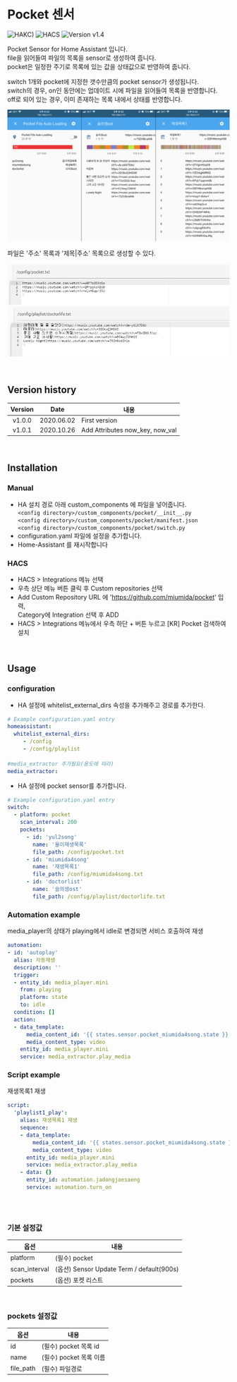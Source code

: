 # Pocket 센서

![HAKC)][hakc-shield]
![HACS][hacs-shield]
![Version v1.4][version-shield]

Pocket Sensor for Home Assistant 입니다.<br>
file을 읽어들여 파일의 목록을 sensor로 생성하여 줍니다.<br>
pocket은 일정한 주기로 목록에 있는 값을 상태값으로 반영하여 줍니다.<br>

switch 1개와 pocket에 지정한 갯수만큼의 pocket sensor가 생성됩니다.<br>
switch의 경우, on인 동안에는 업데이트 시에 파일을 읽어들여 목록을 반영합니다.<br>
off로 되어 있는 경우, 이미 존재하는 목록 내에서 상태를 반영합니다.<br>

![screenshot_1](https://github.com/miumida/pocket/blob/master/images/pocket.png?raw=true)<br>

파일은 '주소' 목록과 '제목|주소' 목록으로 생성할 수 있다.<br>

![screenshot_1](https://github.com/miumida/pocket/blob/master/images/Screenshot1.png?raw=true)<br>
![screenshot_1](https://github.com/miumida/pocket/blob/master/images/Screenshot2.png?raw=true)<br>

<br>

## Version history
| Version | Date        | 내용              |
| :-----: | :---------: | ----------------------- |
| v1.0.0  | 2020.06.02  | First version  |
| v1.0.1  | 2020.10.26  | Add Attributes now_key, now_val  |


<br>

## Installation
### Manual
- HA 설치 경로 아래 custom_components 에 파일을 넣어줍니다.<br>
  `<config directory>/custom_components/pocket/__init__.py`<br>
  `<config directory>/custom_components/pocket/manifest.json`<br>
  `<config directory>/custom_components/pocket/switch.py`<br>
- configuration.yaml 파일에 설정을 추가합니다.<br>
- Home-Assistant 를 재시작합니다<br>
### HACS
- HACS > Integrations 메뉴 선택
- 우측 상단 메뉴 버튼 클릭 후 Custom repositories 선택
- Add Custom Repository URL 에 'https://github.com/miumida/pocket' 입력,<br>
  Category에 Integration 선택 후 ADD
- HACS > Integrations 메뉴에서 우측 하단 + 버튼 누르고 [KR] Pocket 검색하여 설치

<br>

## Usage
### configuration
- HA 설정에 whitelist_external_dirs 속성을 추가해주고 경로를 추가한다.
```yaml
# Example configuration.yaml entry
homeassistant:
  whitelist_external_dirs:
     - /config
     - /config/playlist

#media_extractor 추가필요(용도에 따라)
media_extractor:
```
- HA 설정에 pocket sensor를 추가합니다.<br>
```yaml
# Example configuration.yaml entry
switch:
  - platform: pocket
    scan_interval: 200
    pockets:
      - id: 'yul2song'
        name: '율이재생목록'
        file_path: /config/pocket.txt
      - id: 'miumida4song'
        name: '재생목록1'
        file_path: /config/miumida4song.txt
      - id: 'doctorlist'
        name: '슬의생ost'
        file_path: /config/playlist/doctorlife.txt    
```


### Automation example
media_player의 상태가 playing에서 idle로 변경되면 서비스 호출하여 재생
```yaml
automation:
- id: 'autoplay'
  alias: 자동재생
  description: ''
  trigger:
  - entity_id: media_player.mini
    from: playing
    platform: state
    to: idle
  condition: []
  action:
  - data_template:
      media_content_id: '{{ states.sensor.pocket_miumida4song.state }}'
      media_content_type: video
    entity_id: media_player.mini
    service: media_extractor.play_media
```


### Script example
재생목록1 재생
```yaml
script:
  'playlist1_play':
    alias: 재생목록1 재생
    sequence:
    - data_template:
        media_content_id: '{{ states.sensor.pocket_miumida4song.state }}'
        media_content_type: video
      entity_id: media_player.mini
      service: media_extractor.play_media
    - data: {}
      entity_id: automation.jadongjaesaeng
      service: automation.turn_on
```


<br><br>
### 기본 설정값

|옵션|내용|
|--|--|
|platform| (필수) pocket|
|scan_interval| (옵션) Sensor Update Term / default(900s) |
|pockets| (옵션) 포켓 리스트 |
<br>

### pockets 설정값
|옵션|내용|
|--|--|
|id| (필수) pocket 목록 id|
|name| (필수) pocket 목록 이름 |
|file_path| (필수) 파일경로 |

[version-shield]: https://img.shields.io/badge/version-v1.0.0-orange.svg
[hakc-shield]: https://img.shields.io/badge/HAKC-Enjoy-blue.svg
[hacs-shield]: https://img.shields.io/badge/HACS-Custom-red.svg
